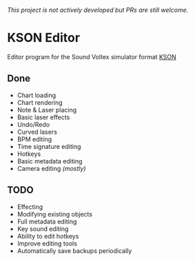 *This project is not actively developed but PRs are still welcome.*

# KSON Editor
Editor program for the Sound Voltex simulator format [KSON](https://github.com/m4saka/ksh2kson/blob/master/kson_format.md)

## Done
* Chart loading
* Chart rendering
* Note & Laser placing
* Basic laser effects
* Undo/Redo
* Curved lasers
* BPM editing
* Time signature editing
* Hotkeys
* Basic metadata editing
* Camera editing *(mostly)*

## TODO
* Effecting
* Modifying existing objects
* Full metadata editing
* Key sound editing
* Ability to edit hotkeys
* Improve editing tools
* Automatically save backups periodically